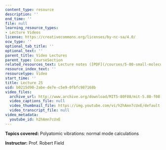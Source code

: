 ```yaml
---
content_type: resource
description: ''
end_time: ''
file: null
learning_resource_types:
- Lecture Videos
license: https://creativecommons.org/licenses/by-nc-sa/4.0/
ocw_type: ''
optional_tab_title: ''
optional_text: ''
parent_title: Video Lectures
parent_type: CourseSection
related_resources_text: Lecture notes ([PDF](/courses/5-80-small-molecule-spectroscopy-and-dynamics-fall-2008/resources/25_580ln_fa08))
resource_index_text: ''
resourcetype: Video
start_time: ''
title: Lecture 25
uid: b0215d90-2abe-de7e-c5e9-0fbfc987168b
video_files:
  archive_url: http://www.archive.org/download/MIT5-80F08/mit-5.80-f08-lec25_300k.mp4
  video_captions_file: null
  video_thumbnail_file: https://img.youtube.com/vi/h2hAmn7cUxE/default.jpg
  video_transcript_file: null
video_metadata:
  youtube_id: h2hAmn7cUxE
---
```


**Topics covered:** Polyatomic vibrations: normal mode calculations

**Instructor:** Prof. Robert Field

